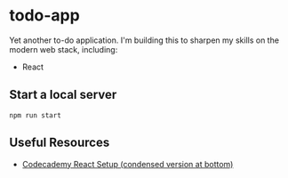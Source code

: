# todo-app
Yet another to-do application. I'm building this to sharpen my skills on the modern web stack, including:
+ React

## Start a local server
`npm run start`

## Useful Resources
+ [Codecademy React Setup (condensed version at bottom)](https://www.codecademy.com/articles/react-setup-v)
